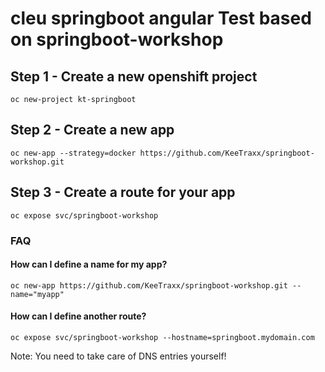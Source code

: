 # cleu springboot angular Test based on springboot-workshop

## Step 1 - Create a new openshift project

    oc new-project kt-springboot
    
## Step 2 - Create a new app

    oc new-app --strategy=docker https://github.com/KeeTraxx/springboot-workshop.git
    
## Step 3 - Create a route for your app
 
    oc expose svc/springboot-workshop
    
    
### FAQ

#### How can I define a name for my app?
    oc new-app https://github.com/KeeTraxx/springboot-workshop.git --name="myapp"

#### How can I define another route?
    oc expose svc/springboot-workshop --hostname=springboot.mydomain.com
    
Note: You need to take care of DNS entries yourself!

